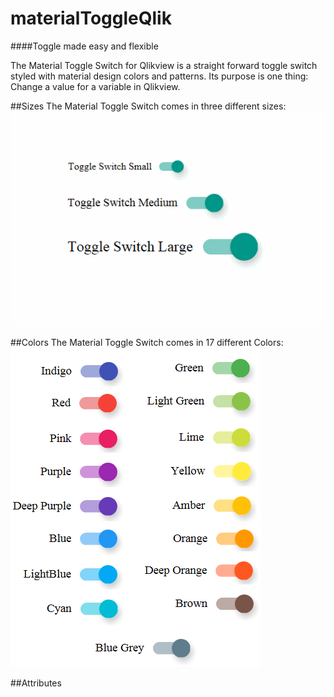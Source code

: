 # materialToggleQlik
####Toggle made easy and flexible

The Material Toggle Switch for Qlikview is a straight forward toggle switch styled with material design colors and patterns. Its purpose is one thing: Change a value for a variable in Qlikview.


##Sizes
The Material Toggle Switch comes in three different sizes:
![GitHub Logo](/images/smallMediumLarge.gif)


##Colors
The Material Toggle Switch comes in 17 different Colors:
![GitHub Logo](/images/colors.png)


##Attributes


